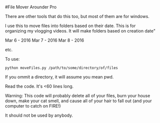 #File Mover Arounder Pro

There are other tools that do this too, but most of them are for windows.

I use this to move files into folders based on their date.  This is for
organizing my vlogging videos.  It will make folders based on creation date"

   Mar 6 - 2016
   Mar 7 - 2016
   Mar 8 - 2016

etc.

To use: 

    python moveFiles.py /path/to/some/directory/of/files

If you ommit a directory, it will assume you mean pwd.

Read the code.  It's <60 lines long.

Warning: This code will probably delete all of your files, burn your house
down, make your cat smell, and cause all of your hair to fall out (and your
computer to catch on FIRE!)

It should not be used by anybody.
